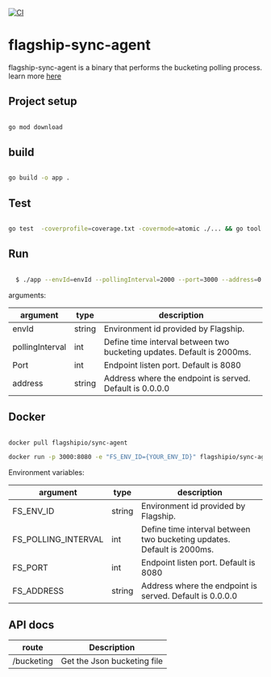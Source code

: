 [![CI](https://github.com/flagship-io/flagship-sync-agent/actions/workflows/ci.yml/badge.svg?branch=main)](https://github.com/flagship-io/flagship-sync-agent/actions/workflows/ci.yml)

# flagship-sync-agent

flagship-sync-agent is a binary that performs the bucketing polling process. learn more [here](https://developers.flagship.io/docs/sdk/php/v2.0#bucketing-polling)

## Project setup

```bash

go mod download

```

## build

```bash

go build -o app .

```

## Test

```bash

go test  -coverprofile=coverage.txt -covermode=atomic ./... && go tool cover -html=coverage.txt -o cover.html

```

## Run

```bash

  $ ./app --envId=envId --pollingInterval=2000 --port=3000 --address=0.0.0.0

```

arguments:

| argument        | type   | description                                                            |
| --------------- | ------ | ---------------------------------------------------------------------- |
| envId           | string | Environment id provided by Flagship.                                   |
| pollingInterval | int    | Define time interval between two bucketing updates. Default is 2000ms. |
| Port            | int    | Endpoint listen port. Default is 8080                                  |
| address         | string | Address where the endpoint is served. Default is 0.0.0.0               |

## Docker

```bash

docker pull flagshipio/sync-agent

docker run -p 3000:8080 -e "FS_ENV_ID={YOUR_ENV_ID}" flagshipio/sync-agent

```

Environment variables:

| argument            | type   | description                                                            |
| ------------------- | ------ | ---------------------------------------------------------------------- |
| FS_ENV_ID           | string | Environment id provided by Flagship.                                   |
| FS_POLLING_INTERVAL | int    | Define time interval between two bucketing updates. Default is 2000ms. |
| FS_PORT             | int    | Endpoint listen port. Default is 8080                                  |
| FS_ADDRESS          | string | Address where the endpoint is served. Default is 0.0.0.0               |

## API docs

| route      | Description                 |
| ---------- | --------------------------- |
| /bucketing | Get the Json bucketing file |
